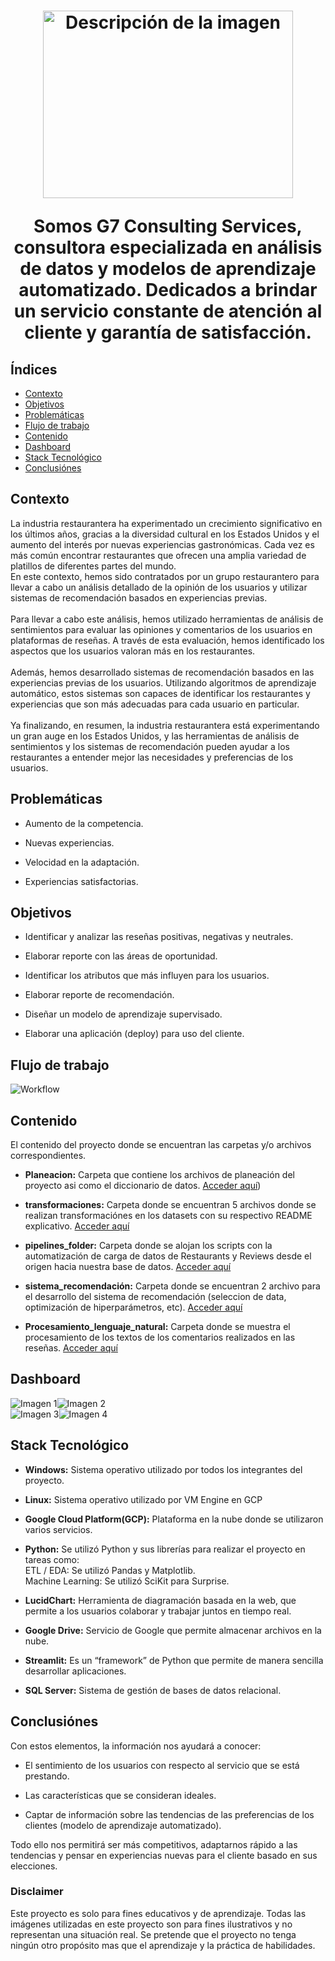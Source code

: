 <h1 align=center>
   <img src="https://github.com/marcoslarran/Proyecto-Final/blob/main/assets/g7_logo.jpeg" alt="Descripción de la imagen" width="400" height="300">

Somos G7 Consulting Services, consultora especializada en análisis de datos y modelos de aprendizaje automatizado. Dedicados a brindar un servicio constante de atención al cliente y garantía de satisfacción.

## Índices
- [Contexto](#contexto)
- [Objetivos](#objetivos)
- [Problemáticas](#problemáticas)
- [Flujo de trabajo](#flujo-de-trabajo)
- [Contenido](#contenido)
- [Dashboard](#dashboard)
- [Stack Tecnológico](#stack-tecnológico)
- [Conclusiónes](#conclusiónes)


## Contexto

La industria restaurantera ha experimentado un crecimiento significativo en los últimos años, gracias a la diversidad cultural en los Estados Unidos y el aumento del interés por nuevas experiencias gastronómicas. Cada vez es más común encontrar restaurantes que ofrecen una amplia variedad de platillos de diferentes partes del mundo.<br>En este contexto, hemos sido contratados por un grupo restaurantero para llevar a cabo un análisis detallado de la opinión de los usuarios y utilizar sistemas de recomendación basados en experiencias previas.<br><br>
Para llevar a cabo este análisis, hemos utilizado herramientas de análisis de sentimientos para evaluar las opiniones y comentarios de los usuarios en plataformas de reseñas. A través de esta evaluación, hemos identificado los aspectos que los usuarios valoran más en los restaurantes.<br><br>
Además, hemos desarrollado sistemas de recomendación basados en las experiencias previas de los usuarios. Utilizando algoritmos de aprendizaje automático, estos sistemas son capaces de identificar los restaurantes y experiencias que son más adecuadas para cada usuario en particular.<br><br>
Ya finalizando, en resumen, la industria restaurantera está experimentando un gran auge en los Estados Unidos, y las herramientas de análisis de sentimientos y los sistemas de recomendación pueden ayudar a los restaurantes a entender mejor las necesidades y preferencias de los usuarios.
   
 ## Problemáticas
 
* Aumento de la competencia.
   
* Nuevas experiencias.
   
* Velocidad en la adaptación.
   
* Experiencias satisfactorias.
   
## Objetivos

* Identificar y analizar las reseñas positivas, negativas y neutrales.
   
* Elaborar reporte con las áreas de oportunidad.
   
* Identificar los atributos que más influyen para los usuarios.
   
* Elaborar reporte de recomendación.
   
* Diseñar un modelo de aprendizaje supervisado.
   
* Elaborar una aplicación (deploy) para uso del cliente.
   
  
## Flujo de trabajo
 <img src="https://github.com/marcoslarran/Proyecto-Final/blob/main/assets/Workflow.png" alt="Workflow">


## Contenido

El contenido del proyecto donde se encuentran las carpetas y/o archivos correspondientes.

* **Planeacion:** Carpeta que contiene los archivos de planeación del proyecto asi como el diccionario de datos. [Acceder aquí](https://github.com/marcoslarran/Proyecto-Final/tree/main/Planeaci%C3%B3n))


* **transformaciones:** Carpeta donde se encuentran 5 archivos donde se realizan transformaciónes en los datasets con su respectivo README explicativo. [Acceder aquí](https://github.com/marcoslarran/Proyecto-Final/tree/main/transformaciones)

* **pipelines_folder:** Carpeta donde se alojan los scripts con la automatización de carga de datos de Restaurants y Reviews desde el origen hacia nuestra base de datos. [Acceder aquí](https://github.com/marcoslarran/Proyecto-Final/tree/main/pipeline_folder)

* **sistema_recomendación:** Carpeta donde se encuentran 2 archivo para el desarrollo del sistema de recomendación (seleccion de data, optimización de hiperparámetros, etc). [Acceder aquí](https://github.com/marcoslarran/Proyecto-Final/tree/main/sistema_recomendaci%C3%B3n)

* **Procesamiento_lenguaje_natural:** Carpeta donde se muestra el procesamiento de los textos de los comentarios realizados en las reseñas. [Acceder aquí](https://github.com/marcoslarran/Proyecto-Final/tree/main/Procesamiento_lenguaje_natural)


## Dashboard
<div style="display:flex;">
    <img src="https://github.com/marcoslarran/Proyecto-Final/blob/main/assets/db1.jpg" alt="Imagen 1">
    <img src="https://github.com/marcoslarran/Proyecto-Final/blob/main/assets/db2.jpg" alt="Imagen 2">
</div>

<div style="display:flex;">
    <img src="https://github.com/marcoslarran/Proyecto-Final/blob/main/assets/db3.jpg" alt="Imagen 3">
    <img src="https://github.com/marcoslarran/Proyecto-Final/blob/main/assets/db4.jpg" alt="Imagen 4">
</div>


   
## Stack Tecnológico
- **Windows:** Sistema operativo utilizado por todos los integrantes del proyecto.
   
- **Linux:** Sistema operativo utilizado por VM Engine en GCP
   
- **Google Cloud Platform(GCP):** Plataforma en la nube donde se utilizaron varios servicios.
   
- **Python:** Se utilizó Python y sus librerías para realizar el proyecto en tareas como:<br>
      ETL / EDA: Se utilizó Pandas y Matplotlib.<br>
      Machine Learning: Se utilizó SciKit para Surprise.
   
- **LucidChart:** Herramienta de diagramación basada en la web, que permite a los usuarios colaborar y trabajar juntos en tiempo real.
   
- **Google Drive:** Servicio de Google que permite almacenar archivos en la nube.
   
- **Streamlit:** Es un “framework” de Python que permite de manera sencilla desarrollar aplicaciones.  
   
- **SQL Server:** Sistema de gestión de bases de datos relacional.
   
## Conclusiónes
   
Con estos elementos, la información nos ayudará a conocer:
   
* El sentimiento de los usuarios con respecto al servicio que se está prestando.
   
* Las características que se consideran ideales.
   
* Captar de información sobre las tendencias de las preferencias de los clientes (modelo de aprendizaje automatizado).<br>
   
Todo ello nos permitirá ser más competitivos, adaptarnos rápido a las tendencias y pensar en experiencias nuevas para el cliente basado en sus elecciones.

### Disclaimer
   Este proyecto es solo para fines educativos y de aprendizaje. Todas las imágenes utilizadas en este proyecto son para fines ilustrativos y no representan una situación real. Se pretende que el proyecto no tenga ningún otro propósito mas que el aprendizaje y la práctica de habilidades.
